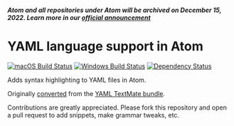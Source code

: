 ##### Atom and all repositories under Atom will be archived on December 15, 2022. Learn more in our [official announcement](https://github.blog/2022-06-08-sunsetting-atom/)
 # YAML language support in Atom
[![macOS Build Status](https://travis-ci.org/atom/language-yaml.svg?branch=master)](https://travis-ci.org/atom/language-yaml)
[![Windows Build Status](https://ci.appveyor.com/api/projects/status/eaa4ql7kipgphc2n/branch/master?svg=true)](https://ci.appveyor.com/project/Atom/language-yaml/branch/master)
[![Dependency Status](https://david-dm.org/atom/language-yaml.svg)](https://david-dm.org/atom/language-yaml)

Adds syntax highlighting to YAML files in Atom.

Originally [converted](http://flight-manual.atom.io/hacking-atom/sections/converting-from-textmate) from the [YAML TextMate bundle](https://github.com/textmate/yaml.tmbundle).

Contributions are greatly appreciated. Please fork this repository and open a pull request to add snippets, make grammar tweaks, etc.
